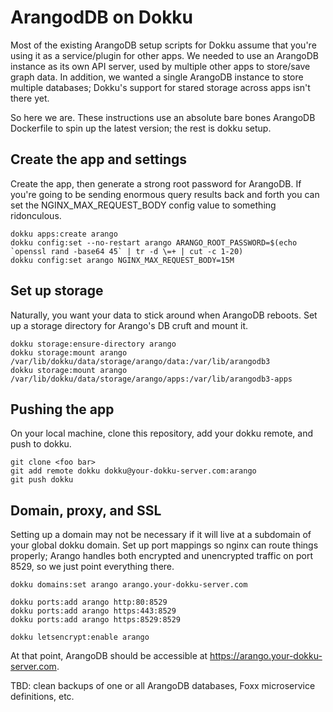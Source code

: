 # ArangodDB on Dokku

Most of the existing ArangoDB setup scripts for Dokku assume that you're using it as a
service/plugin for other apps. We needed to use an ArangoDB instance as its own API server,
used by multiple other apps to store/save graph data. In addition, we wanted a single
ArangoDB instance to store multiple databases; Dokku's support for stared storage across
apps isn't there yet.

So here we are. These instructions use an absolute bare bones ArangoDB Dockerfile to spin
up the latest version; the rest is dokku setup.

## Create the app and settings

Create the app, then generate a strong root password for ArangoDB. If you're going to be
sending enormous query results back and forth you can set the NGINX_MAX_REQUEST_BODY config
value to something ridonculous.

```
dokku apps:create arango
dokku config:set --no-restart arango ARANGO_ROOT_PASSWORD=$(echo `openssl rand -base64 45` | tr -d \=+ | cut -c 1-20)
dokku config:set arango NGINX_MAX_REQUEST_BODY=15M
```

## Set up storage

Naturally, you want your data to stick around when ArangoDB reboots. Set up a storage
directory for Arango's DB cruft and mount it.

```
dokku storage:ensure-directory arango
dokku storage:mount arango /var/lib/dokku/data/storage/arango/data:/var/lib/arangodb3
dokku storage:mount arango /var/lib/dokku/data/storage/arango/apps:/var/lib/arangodb3-apps
```

## Pushing the app

On your local machine, clone this repository, add your dokku remote, and push to dokku.

```
git clone <foo bar>
git add remote dokku dokku@your-dokku-server.com:arango
git push dokku
```

## Domain, proxy, and SSL

Setting up a domain may not be necessary if it will live at a subdomain of your global
dokku domain. Set up port mappings so nginx can route things properly; Arango handles
both encrypted and unencrypted traffic on port 8529, so we just point everything there.

```
dokku domains:set arango arango.your-dokku-server.com

dokku ports:add arango http:80:8529
dokku ports:add arango https:443:8529
dokku ports:add arango https:8529:8529

dokku letsencrypt:enable arango
```

At that point, ArangoDB should be accessible at https://arango.your-dokku-server.com.

TBD: clean backups of one or all ArangoDB databases, Foxx microservice definitions, etc.
